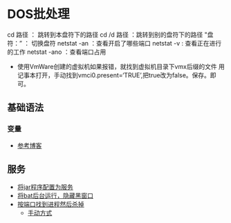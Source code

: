 # DOS批处理

cd 路径 ： 跳转到本盘符下的路径
cd /d 路径  ：跳转到别的盘符下的路径
"盘符：” ： 切换盘符
netstat -an ：查看开启了哪些端口
netstat -v : 查看正在进行的工作
netstat -ano ：查看端口占用 

- 使用VmWare创建的虚拟机如果报错，就找到虚拟机目录下vmx后缀的文件  用记事本打开，手动找到vmci0.present=‘TRUE’,把true改为false。保存。即可。

## 基础语法
### 变量
- [参考博客](http://www.jb51.net/article/49196.htm)

## 服务
- [将jar程序配置为服务](http://developer.51cto.com/art/201411/456795.htm)
- [将bat后台运行，隐藏黑窗口](http://blog.csdn.net/carl6148/article/details/7905549)
- [按端口找到进程然后杀掉](https://zhidao.baidu.com/question/1430216669082941259.html)
    - [手动方式](https://www.cnblogs.com/moodlxs/p/4145384.html)
